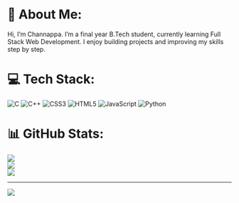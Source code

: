 # 💫 About Me:
Hi, I’m Channappa. I’m a final year B.Tech student, currently learning Full Stack Web Development. I enjoy building projects and improving my skills step by step.


# 💻 Tech Stack:
![C](https://img.shields.io/badge/c-%2300599C.svg?style=for-the-badge&logo=c&logoColor=white) ![C++](https://img.shields.io/badge/c++-%2300599C.svg?style=for-the-badge&logo=c%2B%2B&logoColor=white) ![CSS3](https://img.shields.io/badge/css3-%231572B6.svg?style=for-the-badge&logo=css3&logoColor=white) ![HTML5](https://img.shields.io/badge/html5-%23E34F26.svg?style=for-the-badge&logo=html5&logoColor=white) ![JavaScript](https://img.shields.io/badge/javascript-%23323330.svg?style=for-the-badge&logo=javascript&logoColor=%23F7DF1E) ![Python](https://img.shields.io/badge/python-3670A0?style=for-the-badge&logo=python&logoColor=ffdd54)
# 📊 GitHub Stats:
![](https://github-readme-stats.vercel.app/api?username=Channappa-Kalahal&theme=dark&hide_border=true&include_all_commits=false&count_private=false)<br/>
![](https://nirzak-streak-stats.vercel.app/?user=Channappa-Kalahal&theme=dark&hide_border=true)<br/>
![](https://github-readme-stats.vercel.app/api/top-langs/?username=Channappa-Kalahal&theme=dark&hide_border=true&include_all_commits=false&count_private=false&layout=compact)

---
[![](https://visitcount.itsvg.in/api?id=Channappa-Kalahal&icon=0&color=0)](https://visitcount.itsvg.in)

<!-- Proudly created with GPRM ( https://gprm.itsvg.in ) -->
